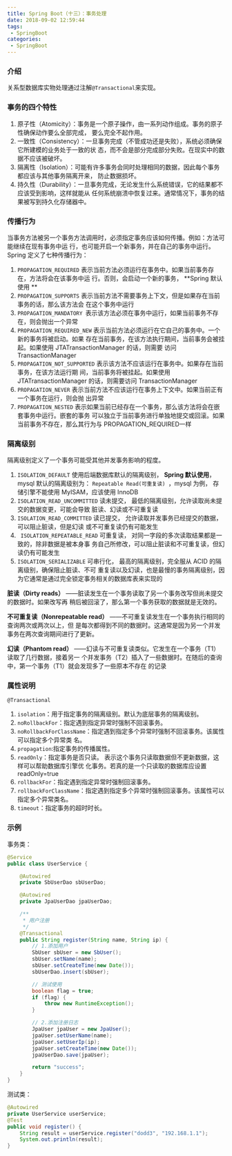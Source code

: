 ```yaml
---
title: Spring Boot（十三）：事务处理
date: 2018-09-02 12:59:44
tags:
 - SpringBoot
categories: 
 - SpringBoot
---
```


### 介绍

关系型数据库实物处理通过注解`@Transactional`来实现。

### 事务的四个特性

1. 原子性（Atomicity）：事务是一个原子操作，由一系列动作组成。事务的原子性确保动作要么全部完成， 要么完全不起作用。 
2. 一致性（Consistency）：一旦事务完成（不管成功还是失败），系统必须确保它所建模的业务处于一致的状 态，而不会是部分完成部分失败。在现实中的数据不应该被破坏。 
3. 隔离性（Isolation）：可能有许多事务会同时处理相同的数据，因此每个事务都应该与其他事务隔离开来， 防止数据损坏。
4.  持久性（Durability）：一旦事务完成，无论发生什么系统错误，它的结果都不应该受到影响，这样就能从 任何系统崩溃中恢复过来。通常情况下，事务的结果被写到持久化存储器中。  

<!-- more -->

### 传播行为

当事务方法被另一个事务方法调用时，必须指定事务应该如何传播。例如：方法可能继续在现有事务中运 行，也可能开启一个新事务，并在自己的事务中运行。 Spring 定义了七种传播行为：  

1. `PROPAGATION_REQUIRED` 表示当前方法必须运行在事务中。如果当前事务存在，方法将会在该事务中运 行。否则，会启动一个新的事务， **Spring 默认使用 **
2. `PROPAGATION_SUPPORTS` 表示当前方法不需要事务上下文，但是如果存在当前事务的话，那么该方法会 在这个事务中运行 
3. `PROPAGATION_MANDATORY `表示该方法必须在事务中运行，如果当前事务不存在，则会抛出一个异常 
4. `PROPAGATION_REQUIRED_NEW` 表示当前方法必须运行在它自己的事务中。一个新的事务将被启动。如果 存在当前事务，在该方法执行期间，当前事务会被挂起。如果使用 JTATransactionManager 的话，则需要 访问 TransactionManager 
5. `PROPAGATION_NOT_SUPPORTED` 表示该方法不应该运行在事务中。如果存在当前事务，在该方法运行期 间，当前事务将被挂起。如果使用 JTATransactionManager 的话，则需要访问 TransactionManager 
6. `PROPAGATION_NEVER` 表示当前方法不应该运行在事务上下文中。如果当前正有一个事务在运行，则会抛 出异常 
7. `PROPAGATION_NESTED` 表示如果当前已经存在一个事务，那么该方法将会在嵌套事务中运行。嵌套的事务 可以独立于当前事务进行单独地提交或回滚。如果当前事务不存在，那么其行为与 PROPAGATION_REQUIRED一样

### 隔离级别

隔离级别定义了一个事务可能受其他并发事务影响的程度。 

1. `ISOLATION_DEFAULT` 使用后端数据库默认的隔离级别， **Spring 默认使用**， mysql 默认的隔离级别为： `Repeatable Read(可重复读) `，mysql 为例， 存储引擎不能使用 MyISAM，应该使用 InnoDB  
2. `ISOLATION_READ_UNCOMMITTED` 读未提交， 最低的隔离级别，允许读取尚未提交的数据变更，可能会导致 脏读、幻读或不可重复读
3.  `ISOLATION_READ_COMMITTED` 读已提交， 允许读取并发事务已经提交的数据，可以阻止脏读，但是幻读  或不可重复读仍有可能发生
4. ` ISOLATION_REPEATABLE_READ` 可重复读， 对同一字段的多次读取结果都是一致的，除非数据是被本身事 务自己所修改，可以阻止脏读和不可重复读，但幻读仍有可能发生 
5. `ISOLATION_SERIALIZABLE` 可串行化， 最高的隔离级别，完全服从 ACID 的隔离级别，确保阻止脏读、不可 重复读以及幻读，也是最慢的事务隔离级别，因为它通常是通过完全锁定事务相关的数据库表来实现的

**脏读（Dirty reads）** ——脏读发生在一个事务读取了另一个事务改写但尚未提交的数据时。如果改写再 稍后被回滚了，那么第一个事务获取的数据就是无效的。 

**不可重复读（Nonrepeatable read）** ——不可重复读发生在一个事务执行相同的查询两次或两次以上，但 是每次都得到不同的数据时。这通常是因为另一个并发事务在两次查询期间进行了更新。 

**幻读（Phantom read）** ——幻读与不可重复读类似。它发生在一个事务（T1）读取了几行数据，接着另一 个并发事务（T2）插入了一些数据时。在随后的查询中，第一个事务（T1）就会发现多了一些原本不存在 的记录  

### 属性说明

`@Transactional`

1. `isolation`：用于指定事务的隔离级别。默认为底层事务的隔离级别。 
2. `noRollbackFor`：指定遇到指定异常时强制不回滚事务。 
3.  `noRollbackForClassName`：指定遇到指定多个异常时强制不回滚事务。该属性可以指定多个异常类 名。 
4. `propagation`:指定事务的传播属性。 
5. `readOnly`：指定事务是否只读。 表示这个事务只读取数据但不更新数据，这样可以帮助数据库引擎优 化事务。若真的是一个只读取的数据库应设置 readOnly=true 
6. `rollbackFor`：指定遇到指定异常时强制回滚事务。
7.  `rollbackForClassName`：指定遇到指定多个异常时强制回滚事务。该属性可以指定多个异常类名。
8.  `timeout`：指定事务的超时时长。  

### 示例

事务类：

~~~java
@Service
public class UserService {

    @Autowired
    private SbUserDao sbUserDao;

    @Autowired
    private JpaUserDao jpaUserDao;

    /**
     * 用户注册
     */
    @Transactional
    public String register(String name, String ip) {
        // 1.添加用户
        SbUser sbUser = new SbUser();
        sbUser.setName(name);
        sbUser.setCreateTime(new Date());
        sbUserDao.insert(sbUser);

        // 测试使用
        boolean flag = true;
        if (flag) {
            throw new RuntimeException();
        }

        // 2.添加注册日志
        JpaUser jpaUser = new JpaUser();
        jpaUser.setUserName(name);
        jpaUser.setUserIp(ip);
        jpaUser.setCreateTime(new Date());
        jpaUserDao.save(jpaUser);

        return "success";
    }
}
~~~

测试类：

~~~java
@Autowired
private UserService userService;
@Test
public void register() {
    String result = userService.register("dodd3", "192.168.1.1");
    System.out.println(result);
}
~~~

